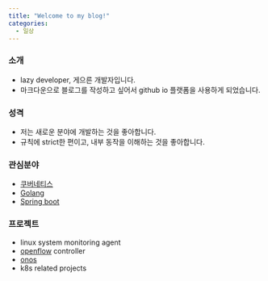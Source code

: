 ```yaml
---
title: "Welcome to my blog!"
categories:
  - 일상
---
```

### 소개
- lazy developer, 게으른 개발자입니다.
- 마크다운으로 블로그를 작성하고 싶어서 github io 플랫폼을 사용하게 되었습니다.

### 성격
- 저는 새로운 분야에 개발하는 것을 좋아합니다.
- 규칙에 strict한 편이고, 내부 동작을 이해하는 것을 좋아합니다.

### 관심분야
- [쿠버네티스](https://github.com/kubernetes/kubernetes)
- [Golang](https://github.com/golang/go)
- [Spring boot](https://github.com/spring-projects/spring-boot)

### 프로젝트
- linux system monitoring agent
- [openflow](https://github.com/mininet/openflow) controller
- [onos](https://github.com/opennetworkinglab/onos)
- k8s related projects
